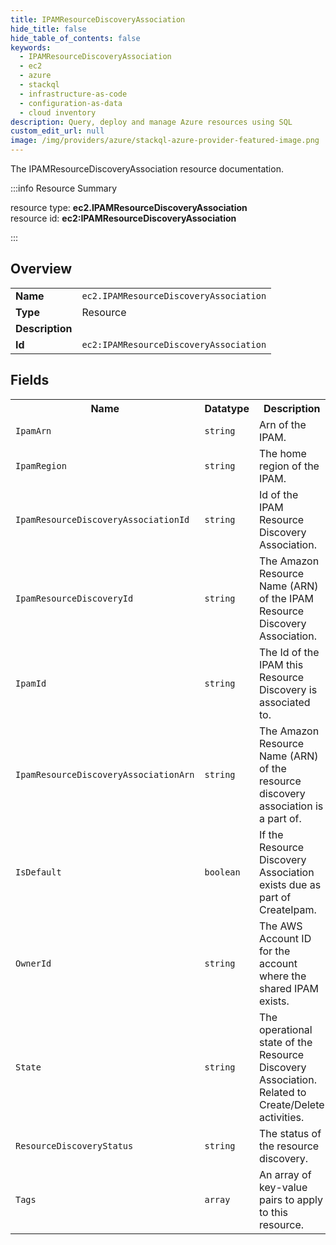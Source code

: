 ```yaml
---
title: IPAMResourceDiscoveryAssociation
hide_title: false
hide_table_of_contents: false
keywords:
  - IPAMResourceDiscoveryAssociation
  - ec2
  - azure
  - stackql
  - infrastructure-as-code
  - configuration-as-data
  - cloud inventory
description: Query, deploy and manage Azure resources using SQL
custom_edit_url: null
image: /img/providers/azure/stackql-azure-provider-featured-image.png
---
```

The IPAMResourceDiscoveryAssociation resource documentation.

:::info Resource Summary

<div class="row">
<div class="providerDocColumn">
<span>resource type:&nbsp;<b>ec2.IPAMResourceDiscoveryAssociation</b></span><br />
<span>resource id:&nbsp;<b>ec2:IPAMResourceDiscoveryAssociation</b></span><br />
</div>
</div>

:::

## Overview
<table><tbody>
<tr><td><b>Name</b></td><td><code>ec2.IPAMResourceDiscoveryAssociation</code></td></tr>
<tr><td><b>Type</b></td><td>Resource</td></tr>
<tr><td><b>Description</b></td><td></td></tr>
<tr><td><b>Id</b></td><td><code>ec2:IPAMResourceDiscoveryAssociation</code></td></tr>
</tbody></table>

## Fields
<table><tbody>
<tr><th>Name</th><th>Datatype</th><th>Description</th></tr>
<tr><td><code>IpamArn</code></td><td><code>string</code></td><td>Arn of the IPAM.</td></tr><tr><td><code>IpamRegion</code></td><td><code>string</code></td><td>The home region of the IPAM.</td></tr><tr><td><code>IpamResourceDiscoveryAssociationId</code></td><td><code>string</code></td><td>Id of the IPAM Resource Discovery Association.</td></tr><tr><td><code>IpamResourceDiscoveryId</code></td><td><code>string</code></td><td>The Amazon Resource Name (ARN) of the IPAM Resource Discovery Association.</td></tr><tr><td><code>IpamId</code></td><td><code>string</code></td><td>The Id of the IPAM this Resource Discovery is associated to.</td></tr><tr><td><code>IpamResourceDiscoveryAssociationArn</code></td><td><code>string</code></td><td>The Amazon Resource Name (ARN) of the resource discovery association is a part of.</td></tr><tr><td><code>IsDefault</code></td><td><code>boolean</code></td><td>If the Resource Discovery Association exists due as part of CreateIpam.</td></tr><tr><td><code>OwnerId</code></td><td><code>string</code></td><td>The AWS Account ID for the account where the shared IPAM exists.</td></tr><tr><td><code>State</code></td><td><code>string</code></td><td>The operational state of the Resource Discovery Association. Related to Create/Delete activities.</td></tr><tr><td><code>ResourceDiscoveryStatus</code></td><td><code>string</code></td><td>The status of the resource discovery.</td></tr><tr><td><code>Tags</code></td><td><code>array</code></td><td>An array of key-value pairs to apply to this resource.</td></tr>
</tbody></table>